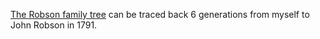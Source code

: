[The Robson family tree](http://jdlrobson.com/familytree/John%20Robson.html) can be traced back 6 generations from myself to John Robson in 1791.